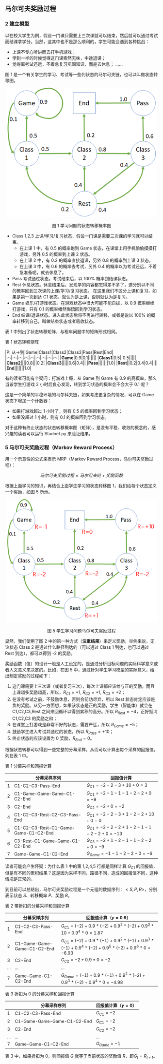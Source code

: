
## 马尔可夫奖励过程

### 2 建立模型

以在校大学生为例，假设一门课只需要上三次课就可以结束，然后就可以通过考试而结课拿学分。当然，这其中也不是那么顺利的，学生可能会遇到各种挑战：

- 上课不专心听讲而去打手机游戏；
- 学到一半的时候觉得这门课索然无味，中途退课；
- 觉得离考试还远，不着急复习巩固知识，而是去休息；
......

图 1 是一个有关学生的学习、考试等一些列状态的马尔可夫链，也可以叫做状态转移图。

<center>
<img src="./img/Student-1.png" width="500">

图 1 学习问题的状态转移概率图
</center>

- Class 1,2,3
  上课/学习/复习状态，假设一门课是需要三次课的学习就可以结束。
  - 在上课 1 中，有 0.5 的概率跑到 Game 状态，在课堂上用手机偷偷摸摸打游戏，另外 0.5 的概率到上课 2 状态。
  - 在上课 2 中，有 0.2 的概率直接退课，另外 0.8 的概率到上课 3 状态。
  - 在上课 3 中，有 0.6 的概率去考试，另外 0.4 的概率以为考试还远，不着急准备呢，就去休息了。
- Pass
  考试通过状态。考试结束后，以 100% 概率到结课状态。
- Rest
  休息状态。休息结束后，发现学的内容都忘得差不多了，遂分别以不同的概率回到三次课的上课/学习/复习状态。
  在这里我们不区分上课和复习，如果是第一次到达 C1 状态，就认为是上课，否则就认为是复习。
- Game
  娱乐/打游戏状态。在游戏状态中很大可能不能自拔，以 0.9 概率继续打游戏，只有 0.1 的概率幡然悔悟回到学习状态。
- End
  结课/退课状态。进入此状态后将不再进行转移，或者是说以 100% 的概率转移到自己，叫做结束状态或者吸收状态。

表 1 中列出了状态转移矩阵，与租车问题中的矩阵形式相同。

表 1 状态转移矩阵

|P: 从$\rightarrow$到|Game|Class1|Class2|Class3|Pass|Rest|End|
|:-:|:-:|:-:|:-:|:-:|:-:|:-:|:-:|:-:|
|**Game**|0.9|0.1||||||
|**Class1**|0.5||0.5|||||
|**Class2**||||0.8|||0.2|
|**Class3**|||||0.6|0.4||
|**Pass**|||||||1.0|
|**Rest**||0.2|0.4|0.4||||
|**End**|||||||1.0|

有的读者可能有个疑问：打游戏上瘾，从 Game 到 Game 有 0.9 的高概率，那么当该学生打游戏 2 小时后良心发现，转到学习状态的概率会不会大于 0.1 呢？

这是一个简单的平稳环境的马尔科夫链，如果考虑更复杂的情况，可以在 Game 状态下增加一个计数器：
- 如果打游戏超过 1 小时了，则有 0.5 的概率回到学习状态；
- 如果没超过 1 小时，则有 0.1 的概率回到学习状态。

对于这种有终止状态的状态转移概率图（矩阵），是没有平稳、收敛的概念的，感兴趣的读者可以运行 Studnet.py 来验证结果。



### 5 马尔可夫奖励过程（Markov Reward Process）

用一个示意性的公式来表示 MRP（Markov Reward Process，马尔可夫奖励过程）：

$$
马尔可夫奖励过程 = 马尔可夫链 + 奖励函数
$$

根据上面学习的知识，再结合上面学生学习的状态转移图 1，我们给每个状态定义一个奖励，如图 5 所示。

<center>
<img src="./img/Student-2.png" width="500">

图 5 学生学习问题马尔可夫奖励过程
</center>

显然，我们使用了图 2 中的第一种方式（**注重结果**）来定义奖励，举例来说，无论状态 Class 2 是通过什么路径到达的（可以通过 Class 1 到达，也可以通过 Rest 到达），都可以得到 -2 的奖励。

奖励函数（值）的设计一般是人工设定的，是通过分析目标问题的实际科学意义或者人文意义来决定的。比如，在图 5 中，通过针对学生学习模型的实际意义，给出制定奖励的过程如下：

1. 这门课需要上三次课（或者复习三次），每次上课都应该给与正的奖励，而且上课越多奖励越高，所以，$R_{C1} = +1, \ R_{C2} = +1, \ R_{C3} = +2$；
2. 在没有考试之前，不鼓励休息，否则会前功尽弃，所以 Rest 状态肯定应该是负的奖励。从另一方面想，如果该状态是正的奖励，学生（智能体）就会在 C1,C2,C3,Rest 之间来回循环以得到累积的高分。所以 $R_{Rest}=-4$，正好抵消 C1,C2,C3 的奖励之和；
3. 在课堂上打游戏是非常不好的状态，需要严惩，所以 $R_{Game}=-5$；
4. 鼓励学生进入考试并通过的状态，所以 $R_{Pass}=+10$；
5. 终止状态的应该设置为 0 奖励，$R_{End}=0$。


根据状态转移可以得到一些完整的分幕采样，从而可以计算出每个采样的回报值，列在表 1 中。

表 1 分幕采样和回报计算

||分幕采样序列|回报值计算|
|-|-|-|
|1|C1-C2-C3-Pass-End|$G_{C1}=-2-2-3+10+0=3$|
|2|C1-Game-Game-Game-C1-C2-End|$G_{C1}=-2-1-1-1-2-2+0=-9$|
|3|C2-End|$G_{C2}=-2+0=-2$|
|4|C1-C2-C3-Rest-C2-C3-Pass-End|$G_{C1}=-2-2-3+1-2-2+10+0=0$|
|5|C1-C2-C3-Rest-C1-Game-Game-C1-C2-End|$G_{C1}=-2-2-2+1-2-1-1-2-2+0=-13$|
|6|C3-Rest-C1-Game-Game-C1-C2-End|$G_{C3}=-2+1-2-1-1-2-2+0=-9$|
|7|Game-Game-C1-C2-End|$G_{Game}=-1-1-2-2+0=-6$|

读者可能会产生怀疑：为什么表 1 中的第 1,2,4,5 行都是同样计算 $G_{C1}$ 的回报值，但是有不同的累积结果？这是因为采样不同，路径不同，造成的回报值不同，这种情况是正常的。

到目前可以总结出，马尔可夫奖励过程是一个元组的数据序列：$<S,P,R>$，分别表示状态 $S$、转移概率 $P$、奖励 $R$。

表 2 带折扣的分幕采样和回报计算

||分幕采样序列|回报值计算（$\gamma=0.9$）|
|-|-|-|
|1|C1-C2-C3-Pass-End|$G_{C1}=(-2)+0.9*(-2)+0.9^2*(-2)+0.9^3*10+0.9^4*0=1.87$|
|2|C1-Game-Game-Game-C1-C2-End|$G_{C1}=(-2)+0.9*(-1)+0.9^2*(-1)+0.9^3*(-1)+0.9^4*(-2)+0.9^5*(-2)+0.9^6*0=-6.93$|
|3|C2-End|$G_{C2}=-2+0.9*0=-2$|
|...|...|...|
|7|Game-Game-C1-C2-End|$G_{Game}=(-1)+0.9*(-1)+0.9^2*(-2)+0.9^3*(-2)+0.9^4*0=-4.98$|

表 3 折扣为 0 的分幕采样和回报计算

||分幕采样序列|回报值计算（$\gamma=0$）|
|-|-|-|
|1|C1-C2-C3-Pass-End|$G_{C1}=-2$|
|2|C1-Game-Game-Game-C1-C2-End|$G_{C1}=-2$|
|3|C2-End|$G_{C2}=-2$|
|...|...|...|
|7|Game-Game-C1-C2-End|$G_{Game}=-1$|

表 3 中，如果折扣为 0，则回报值 $G$ 就等于当前状态的奖励值 $R$，即$G_t = R_{t+1}$。

